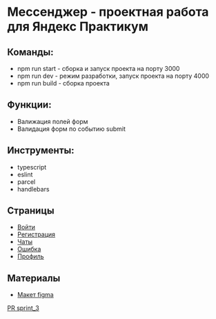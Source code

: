 # Мессенджер - проектная работа для Яндекс Практикум

## Команды:
* npm run start - cборка и запуск проекта на порту 3000
* npm run dev - режим разработки, запуск проекта на порту 4000
* npm run build - сборка проекта

## Функции:
* Валижация полей форм
* Валидация форм по событию submit

## Инструменты:
* typescript
* eslint
* parcel
* handlebars


## Страницы
* [Войти](https://tender-mayer-f00558.netlify.app/login)
* [Регистрация](https://tender-mayer-f00558.netlify.app/signup)
* [Чаты](https://tender-mayer-f00558.netlify.app/chats)
* [Ошибка](https://tender-mayer-f00558.netlify.app/error)
* [Профиль](https://tender-mayer-f00558.netlify.app/profile)

## Материалы
* [Макет figma](https://www.figma.com/file/lauus1sB65VzCpx4D2e7Bi/Messenger?node-id=0%3A1)

[PR sprint_3](https://github.com/isavlex-n/middle.messenger.praktikum.yandex/pull/3)
